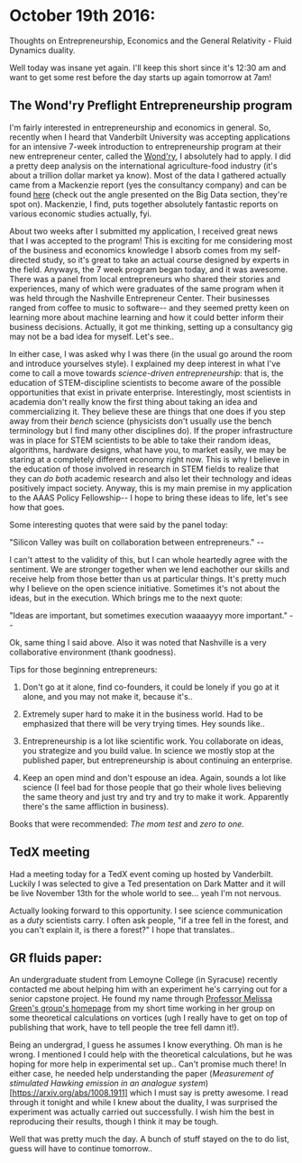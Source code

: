 # October 19th 2016: 
Thoughts on Entrepreneurship, Economics and the General Relativity - Fluid Dynamics duality.

Well today was insane yet again. I'll keep this short since it's 12:30 am and want to get some rest before the day starts up
again tomorrow at 7am!

## The Wond'ry Preflight Entrepreneurship program

I'm fairly interested in entrepreneurship and economics in general. So, recently when I heard that Vanderbilt University was
accepting applications for an intensive 7-week introduction to entrepreneurship program at their new entrepreneur center, 
called the [Wond'ry](https://www.vanderbilt.edu/thewondry/), I absolutely had to apply. I did a pretty deep analysis on 
the international agriculture-food industry (it's about a trillion dollar market ya know). Most of the data I gathered actually
came from a Mackenzie report (yes the consultancy company) and can be found 
[here](http://www.mckinsey.com/industries/chemicals/our-insights/pursuing-the-global-opportunity-in-food-and-agribusiness) 
(check out the angle presented on the Big Data section, they're spot on). 
Mackenzie, I find, puts together absolutely fantastic reports on various economic studies actually, fyi.

About two weeks after I submitted my application, I received great news that I was accepted to the program! This is exciting
for me considering most of the business and economics knowledge I absorb comes from my self-directed study, so it's great to
take an actual course designed by experts in the field. Anyways, the 7 week program began today, and it was awesome. There was
a panel from local entrepreneurs who shared their stories and experiences, many of which were graduates of the same program
when it was held through the Nashville Entrepreneur Center. Their businesses ranged from coffee to music to software-- and
they seemed pretty keen on learning more about machine learning and how it could better inform their business decisions.
Actually, it got me thinking, setting up a consultancy gig may not be a bad idea for myself. Let's see..

In either case, I was asked why I was there (in the usual go around the room and introduce yourselves style). I explained my
deep interest in what I've come to call a move towards *science-driven entrepreneurship*: that is, the education of 
STEM-discipline scientists to become aware of the possible opportunities that exist in private enterprise. Interestingly,
most scientists in academia don't really know the first thing about taking an idea and commercializing it. They believe these
are things that one does if you step away from their *bench* science (physicists don't usually use the bench terminology but
I find many other disciplines do). If the proper infrastructure was in place for STEM scientists to be able to take their
random ideas, algorithms, hardware designs, what have you, to market easily, we may be staring at a completely different
economy right now. This is why I believe in the education of those involved in research in STEM fields to realize that they can
*do both* academic research and also let their technology and ideas positively impact society. Anyway, this is my main premise
in my application to the AAAS Policy Fellowship-- I hope to bring these ideas to life, let's see how that goes.

Some interesting quotes that were said by the panel today: 

"Silicon Valley was built on collaboration between entrepreneurs." -- 

I can't attest to the validity of this, but I can whole
heartedly agree with the sentiment. We are stronger together when we lend eachother our skills and receive help from those 
better than us at particular things. It's pretty much why I believe on the open science initiative. Sometimes it's not about
the ideas, but in the execution. Which brings me to the next quote:

"Ideas are important, but sometimes execution waaaayyy more important." --

Ok, same thing I said above. Also it was noted that Nashville is a very collaborative environment (thank goodness).

Tips for those beginning entrepreneurs: 

1. Don't go at it alone, find co-founders, it could be lonely if you go at it alone, and you may not make it, because it's..

2. Extremely super hard to make it in the business world. Had to be emphasized that there will be very trying times. Hey sounds
like..

3. Entrepreneurship is a lot like scientific work. You collaborate on ideas, you strategize and you build value. In science we
mostly stop at the published paper, but entrepreneurship is about continuing an enterprise.

4. Keep an open mind and don't espouse an idea. Again, sounds a lot like science (I feel bad for those people that go their
whole lives believing the same theory and just try and try and try to make it work. Apparently there's the same affliction in
business).

Books that were recommended: *The mom test* and *zero to one.*

## TedX meeting

Had a meeting today for a TedX event coming up hosted by Vanderbilt. Luckily I was selected to give a Ted presentation on 
Dark Matter and it will be live November 13th for the whole world to see... yeah I'm not nervous.

Actually looking forward to this opportunity. I see science communication as a *duty* scientists carry. I often ask people,
"if a tree fell in the forest, and you can't explain it, is there a forest?" I hope that translates..

## GR fluids paper:

An undergraduate student from Lemoyne College (in Syracuse) recently contacted me about helping him with an experiment he's
carrying out for a senior capstone project. He found my name through 
[Professor Melissa Green's group's homepage](http://greenfluids.syr.edu/people.html) from my short time working in her group
on some theoretical calculations on vortices (ugh I really have to get on top of publishing that work, have to tell people
the tree fell damn it!). 

Being an undergrad, I guess he assumes I know everything. Oh man is he wrong. I mentioned I could help with the theoretical
calculations, but he was hoping for more help in experimental set up.. Can't promise much there! In either case, he needed
help understanding the paper (*Measurement of stimulated Hawking emission in an analogue system*)[https://arxiv.org/abs/1008.1911]
which I must say is pretty awesome. I read through it tonight and while I knew about the duality, I was surprised the experiment
was actually carried out successfully. I wish him the best in reproducing their results, though I think it may be tough.

Well that was pretty much the day. A bunch of stuff stayed on the to do list, guess will have to continue tomorrow..

